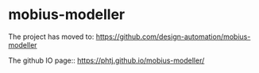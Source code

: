 # mobius-modeller
The project has moved to:
https://github.com/design-automation/mobius-modeller

The github IO page::
https://phtj.github.io/mobius-modeller/
